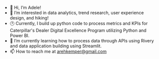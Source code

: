 - 👋 Hi, I’m Adele!
- 👀 I’m interested in data analytics, trend research, user experience design, and hiking!
- 🕐 Currently, I build up python code to process metrics and KPIs for Caterpillar's Dealer Digital Excellence Program utilizing Python and Power BI.
- 🌱 I’m currently learning how to process data through APIs using Rivery and data application building using Streamlit.
- 📫 How to reach me at arehkemper@gmail.com

<!---
arehkemper/arehkemper is a ✨ special ✨ repository because its `README.md` (this file) appears on your GitHub profile.
You can click the Preview link to take a look at your changes.
--->
